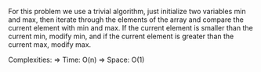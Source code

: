 For this problem we use a trivial algorithm, just initialize two variables min and max, then iterate through the elements of the array and compare the current element with min and max. If the current element is smaller than the current min, modify min, and if the current element is greater than the current max, modify max.

Complexities:
	=> Time: O(n)
	=> Space: O(1)
